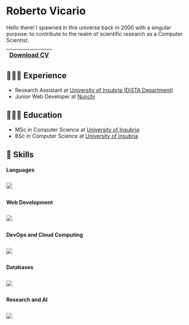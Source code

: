 # Roberto Vicario

Hello there! I spawned in this universe back in 2000 with a singular purpose: to contribute to the realm of scientific research as a Computer Scientist.

| <a href="https://raw.githubusercontent.com/robertovicario/robertovicario/main/docs/Curriculum_Vitae_ITA.pdf" download>Download CV</a> |
| -- |

## 👨🏻‍💻 Experience

- Research Assistant at [University of Insubria (DiSTA Department)](https://www.uninsubria.it)
- Junior Web Developer at [Nunchi](https://www.nunchicommunication.com)

## 👨🏻‍🎓 Education

- MSc in Computer Science at [University of Insubria](https://www.uninsubria.it)
- BSc in Computer Science at [University of Insubria](https://www.uninsubria.it)
## 🚀 Skills

#### Languages

<img src="https://skillicons.dev/icons?i=java,c,cpp,python,js,bash&amp;theme=light" style="margin-top: 8px;margin-bottom: 8px;">

#### Web Development

<img src="https://skillicons.dev/icons?i=html,css,bootstrap,nodejs,react,wordpress&amp;theme=light" style="margin-top: 8px;margin-bottom: 8px;">

#### DevOps and Cloud Computing

<img src="https://skillicons.dev/icons?i=spring,docker,kubernetes,git,gcp,terraform&amp;theme=light" style="margin-top: 8px;margin-bottom: 8px;">

#### Databases

<img src="https://skillicons.dev/icons?i=mysql,postgres,sqlite,mongodb,hibernate,firebase&amp;theme=light" style="margin-top: 8px;margin-bottom: 8px;">

#### Research and AI

<img src="https://skillicons.dev/icons?i=r,scala,matlab,sklearn,pytorch,tensorflow&amp;theme=light" style="margin-top: 8px;margin-bottom: 8px;">
